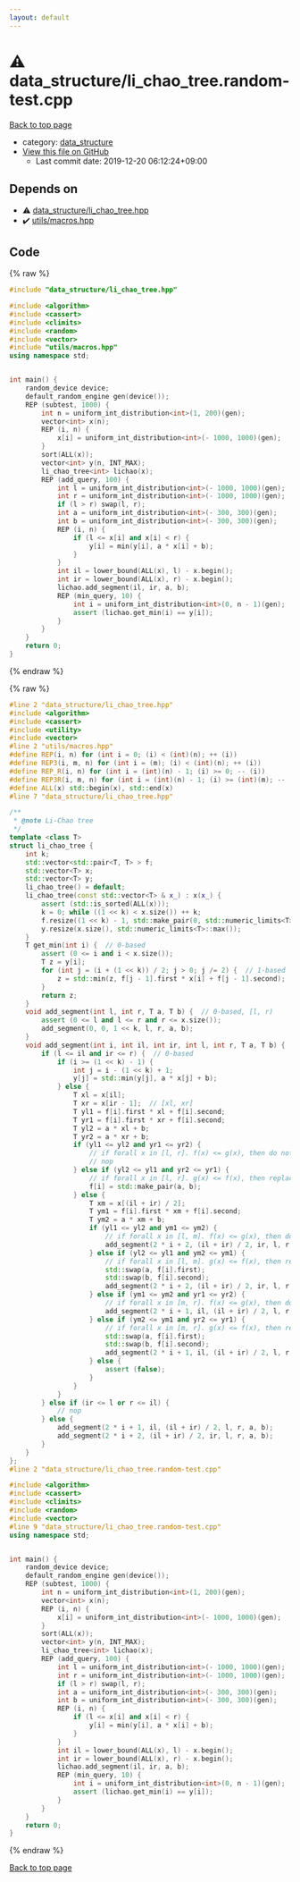 ```yaml
---
layout: default
---
```


<!-- mathjax config similar to math.stackexchange -->
<script type="text/javascript" async
  src="https://cdnjs.cloudflare.com/ajax/libs/mathjax/2.7.5/MathJax.js?config=TeX-MML-AM_CHTML">
</script>
<script type="text/x-mathjax-config">
  MathJax.Hub.Config({
    TeX: { equationNumbers: { autoNumber: "AMS" }},
    tex2jax: {
      inlineMath: [ ['$','$'] ],
      processEscapes: true
    },
    "HTML-CSS": { matchFontHeight: false },
    displayAlign: "left",
    displayIndent: "2em"
  });
</script>

<script type="text/javascript" src="https://cdnjs.cloudflare.com/ajax/libs/jquery/3.4.1/jquery.min.js"></script>
<script src="https://cdn.jsdelivr.net/npm/jquery-balloon-js@1.1.2/jquery.balloon.min.js" integrity="sha256-ZEYs9VrgAeNuPvs15E39OsyOJaIkXEEt10fzxJ20+2I=" crossorigin="anonymous"></script>
<script type="text/javascript" src="../../assets/js/copy-button.js"></script>
<link rel="stylesheet" href="../../assets/css/copy-button.css" />


# :warning: data_structure/li_chao_tree.random-test.cpp

<a href="../../index.html">Back to top page</a>

* category: <a href="../../index.html#c8f6850ec2ec3fb32f203c1f4e3c2fd2">data_structure</a>
* <a href="{{ site.github.repository_url }}/blob/master/data_structure/li_chao_tree.random-test.cpp">View this file on GitHub</a>
    - Last commit date: 2019-12-20 06:12:24+09:00




## Depends on

* :warning: <a href="li_chao_tree.hpp.html">data_structure/li_chao_tree.hpp</a>
* :heavy_check_mark: <a href="../utils/macros.hpp.html">utils/macros.hpp</a>


## Code

<a id="unbundled"></a>
{% raw %}
```cpp
#include "data_structure/li_chao_tree.hpp"

#include <algorithm>
#include <cassert>
#include <climits>
#include <random>
#include <vector>
#include "utils/macros.hpp"
using namespace std;


int main() {
    random_device device;
    default_random_engine gen(device());
    REP (subtest, 1000) {
        int n = uniform_int_distribution<int>(1, 200)(gen);
        vector<int> x(n);
        REP (i, n) {
            x[i] = uniform_int_distribution<int>(- 1000, 1000)(gen);
        }
        sort(ALL(x));
        vector<int> y(n, INT_MAX);
        li_chao_tree<int> lichao(x);
        REP (add_query, 100) {
            int l = uniform_int_distribution<int>(- 1000, 1000)(gen);
            int r = uniform_int_distribution<int>(- 1000, 1000)(gen);
            if (l > r) swap(l, r);
            int a = uniform_int_distribution<int>(- 300, 300)(gen);
            int b = uniform_int_distribution<int>(- 300, 300)(gen);
            REP (i, n) {
                if (l <= x[i] and x[i] < r) {
                    y[i] = min(y[i], a * x[i] + b);
                }
            }
            int il = lower_bound(ALL(x), l) - x.begin();
            int ir = lower_bound(ALL(x), r) - x.begin();
            lichao.add_segment(il, ir, a, b);
            REP (min_query, 10) {
                int i = uniform_int_distribution<int>(0, n - 1)(gen);
                assert (lichao.get_min(i) == y[i]);
            }
        }
    }
    return 0;
}

```
{% endraw %}

<a id="bundled"></a>
{% raw %}
```cpp
#line 2 "data_structure/li_chao_tree.hpp"
#include <algorithm>
#include <cassert>
#include <utility>
#include <vector>
#line 2 "utils/macros.hpp"
#define REP(i, n) for (int i = 0; (i) < (int)(n); ++ (i))
#define REP3(i, m, n) for (int i = (m); (i) < (int)(n); ++ (i))
#define REP_R(i, n) for (int i = (int)(n) - 1; (i) >= 0; -- (i))
#define REP3R(i, m, n) for (int i = (int)(n) - 1; (i) >= (int)(m); -- (i))
#define ALL(x) std::begin(x), std::end(x)
#line 7 "data_structure/li_chao_tree.hpp"

/**
 * @note Li-Chao tree
 */
template <class T>
struct li_chao_tree {
    int k;
    std::vector<std::pair<T, T> > f;
    std::vector<T> x;
    std::vector<T> y;
    li_chao_tree() = default;
    li_chao_tree(const std::vector<T> & x_) : x(x_) {
        assert (std::is_sorted(ALL(x)));
        k = 0; while ((1 << k) < x.size()) ++ k;
        f.resize((1 << k) - 1, std::make_pair(0, std::numeric_limits<T>::max()));
        y.resize(x.size(), std::numeric_limits<T>::max());
    }
    T get_min(int i) {  // 0-based
        assert (0 <= i and i < x.size());
        T z = y[i];
        for (int j = (i + (1 << k)) / 2; j > 0; j /= 2) {  // 1-based
            z = std::min(z, f[j - 1].first * x[i] + f[j - 1].second);
        }
        return z;
    }
    void add_segment(int l, int r, T a, T b) {  // 0-based, [l, r)
        assert (0 <= l and l <= r and r <= x.size());
        add_segment(0, 0, 1 << k, l, r, a, b);
    }
    void add_segment(int i, int il, int ir, int l, int r, T a, T b) {
        if (l <= il and ir <= r) {  // 0-based
            if (i >= (1 << k) - 1) {
                int j = i - (1 << k) + 1;
                y[j] = std::min(y[j], a * x[j] + b);
            } else {
                T xl = x[il];
                T xr = x[ir - 1];  // [xl, xr]
                T yl1 = f[i].first * xl + f[i].second;
                T yr1 = f[i].first * xr + f[i].second;
                T yl2 = a * xl + b;
                T yr2 = a * xr + b;
                if (yl1 <= yl2 and yr1 <= yr2) {
                    // if forall x in [l, r]. f(x) <= g(x), then do nothing
                    // nop
                } else if (yl2 <= yl1 and yr2 <= yr1) {
                    // if forall x in [l, r]. g(x) <= f(x), then replace f with g
                    f[i] = std::make_pair(a, b);
                } else {
                    T xm = x[(il + ir) / 2];
                    T ym1 = f[i].first * xm + f[i].second;
                    T ym2 = a * xm + b;
                    if (yl1 <= yl2 and ym1 <= ym2) {
                        // if forall x in [l, m]. f(x) <= g(x), then do recursion for [m, r] with f
                        add_segment(2 * i + 2, (il + ir) / 2, ir, l, r, a, b);
                    } else if (yl2 <= yl1 and ym2 <= ym1) {
                        // if forall x in [l, m]. g(x) <= f(x), then replace f with g and do recursion for [m, r] with g
                        std::swap(a, f[i].first);
                        std::swap(b, f[i].second);
                        add_segment(2 * i + 2, (il + ir) / 2, ir, l, r, a, b);
                    } else if (ym1 <= ym2 and yr1 <= yr2) {
                        // if forall x in [m, r]. f(x) <= g(x), then do recursion for [l, m] with f
                        add_segment(2 * i + 1, il, (il + ir) / 2, l, r, a, b);
                    } else if (ym2 <= ym1 and yr2 <= yr1) {
                        // if forall x in [m, r]. g(x) <= f(x), then replace f with g and do recursion for [l, m] with g
                        std::swap(a, f[i].first);
                        std::swap(b, f[i].second);
                        add_segment(2 * i + 1, il, (il + ir) / 2, l, r, a, b);
                    } else {
                        assert (false);
                    }
                }
            }
        } else if (ir <= l or r <= il) {
            // nop
        } else {
            add_segment(2 * i + 1, il, (il + ir) / 2, l, r, a, b);
            add_segment(2 * i + 2, (il + ir) / 2, ir, l, r, a, b);
        }
    }
};
#line 2 "data_structure/li_chao_tree.random-test.cpp"

#include <algorithm>
#include <cassert>
#include <climits>
#include <random>
#include <vector>
#line 9 "data_structure/li_chao_tree.random-test.cpp"
using namespace std;


int main() {
    random_device device;
    default_random_engine gen(device());
    REP (subtest, 1000) {
        int n = uniform_int_distribution<int>(1, 200)(gen);
        vector<int> x(n);
        REP (i, n) {
            x[i] = uniform_int_distribution<int>(- 1000, 1000)(gen);
        }
        sort(ALL(x));
        vector<int> y(n, INT_MAX);
        li_chao_tree<int> lichao(x);
        REP (add_query, 100) {
            int l = uniform_int_distribution<int>(- 1000, 1000)(gen);
            int r = uniform_int_distribution<int>(- 1000, 1000)(gen);
            if (l > r) swap(l, r);
            int a = uniform_int_distribution<int>(- 300, 300)(gen);
            int b = uniform_int_distribution<int>(- 300, 300)(gen);
            REP (i, n) {
                if (l <= x[i] and x[i] < r) {
                    y[i] = min(y[i], a * x[i] + b);
                }
            }
            int il = lower_bound(ALL(x), l) - x.begin();
            int ir = lower_bound(ALL(x), r) - x.begin();
            lichao.add_segment(il, ir, a, b);
            REP (min_query, 10) {
                int i = uniform_int_distribution<int>(0, n - 1)(gen);
                assert (lichao.get_min(i) == y[i]);
            }
        }
    }
    return 0;
}

```
{% endraw %}

<a href="../../index.html">Back to top page</a>

